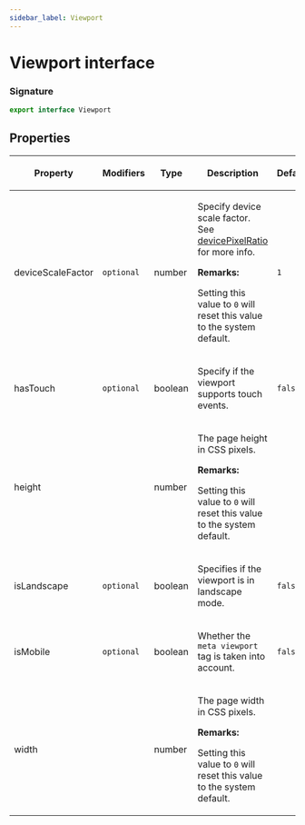 ```yaml
---
sidebar_label: Viewport
---
```


# Viewport interface

### Signature

```typescript
export interface Viewport
```

## Properties

<table><thead><tr><th>

Property

</th><th>

Modifiers

</th><th>

Type

</th><th>

Description

</th><th>

Default

</th></tr></thead>
<tbody><tr><td>

<span id="devicescalefactor">deviceScaleFactor</span>

</td><td>

`optional`

</td><td>

number

</td><td>

Specify device scale factor. See [devicePixelRatio](https://developer.mozilla.org/en-US/docs/Web/API/Window/devicePixelRatio) for more info.

**Remarks:**

Setting this value to `0` will reset this value to the system default.

</td><td>

`1`

</td></tr>
<tr><td>

<span id="hastouch">hasTouch</span>

</td><td>

`optional`

</td><td>

boolean

</td><td>

Specify if the viewport supports touch events.

</td><td>

`false`

</td></tr>
<tr><td>

<span id="height">height</span>

</td><td>

</td><td>

number

</td><td>

The page height in CSS pixels.

**Remarks:**

Setting this value to `0` will reset this value to the system default.

</td><td>

</td></tr>
<tr><td>

<span id="islandscape">isLandscape</span>

</td><td>

`optional`

</td><td>

boolean

</td><td>

Specifies if the viewport is in landscape mode.

</td><td>

`false`

</td></tr>
<tr><td>

<span id="ismobile">isMobile</span>

</td><td>

`optional`

</td><td>

boolean

</td><td>

Whether the `meta viewport` tag is taken into account.

</td><td>

`false`

</td></tr>
<tr><td>

<span id="width">width</span>

</td><td>

</td><td>

number

</td><td>

The page width in CSS pixels.

**Remarks:**

Setting this value to `0` will reset this value to the system default.

</td><td>

</td></tr>
</tbody></table>
